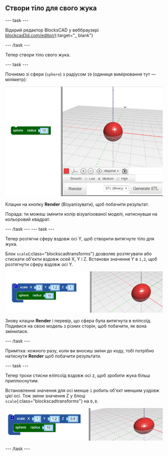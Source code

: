 ## Створи тіло для свого жука

--- task ---

Відкрий редактор BlocksCAD у веббраузері [blockcad3d.com/editor/](https://www.blockscad3d.com/editor/){:target="_ blank"}

--- /task ---

Тепер створи тіло свого жука.

--- task ---

Почнемо зі сфери (`sphere`) з радіусом `10` (одиниця вимірювання тут — міліметр):

![знімок екрана](images/bug-body-sphere.png)

Клацни на кнопку **Render** (Візуалізувати), щоб побачити результат.

Порада: ти можеш змінити колір візуалізованої моделі, натиснувши на кольоровий квадрат.

--- /task --- --- task ---

Тепер розтягни сферу вздовж осі Y, щоб створити витягнуте тіло для жука.

Блок `scale`{:class="blockscadtransforms"} дозволяє розтягувати або стискати об'єкти вздовж осей X, Y і Z. Встанови значення Y в `1,2`, щоб розтягнути сферу вздовж осі Y.

![знімок екрана](images/bug-body-y.png)

Знову клацни **Render** і перевір, що сфера була витягнута в еліпсоїд. Подивися на свою модель з різних сторін, щоб побачити, як вона змінилася.

--- /task ---

Примітка: кожного разу, коли ви вносиш зміни до коду, тобі потрібно натиснути **Render** щоб побачити результати.

--- task ---

Тепер трохи стисни еліпсоїд вздовж осі z, щоб зробити жука більш приплюснутим.

Встановлення значення для осі менше `1` робить об'єкт меншим уздовж цієї осі. Тож зміни значення Z у блоці `scale`{:class="blockscadtransforms"} на `0,8`.

![знімок екрана](images/bug-body-z.png)

--- /task ---




